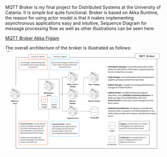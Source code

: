 MQTT Broker is my final project for Distributed Systems at the University of Catania. 
It is simple but quite functional. Broker is based on Akka Runtime, the reason for using actor model is that it makes implementing asynchronous applications easy and intuitive, 
Sequence Diagram for message processing flow as well as other illustrations can be seen here:

[MQTT Broker Akka Figjam](https://www.figma.com/board/AKdRTE8oeD7teq8JPO9X98/Java-MQTT-Broker?node-id=60-662&t=nZrQtXwV4Ta3Vr9O-1)

The overall architecture of the broker is illustrated as follows: 
![mqtt-broker-akka](https://github.com/hainamt/mqtt-broker-akka/blob/fe1e156d0366db476f781a3f6c3797180967e17c/mqtt-broker-akka-architecture.jpg "Mqtt Broker Architecture")


